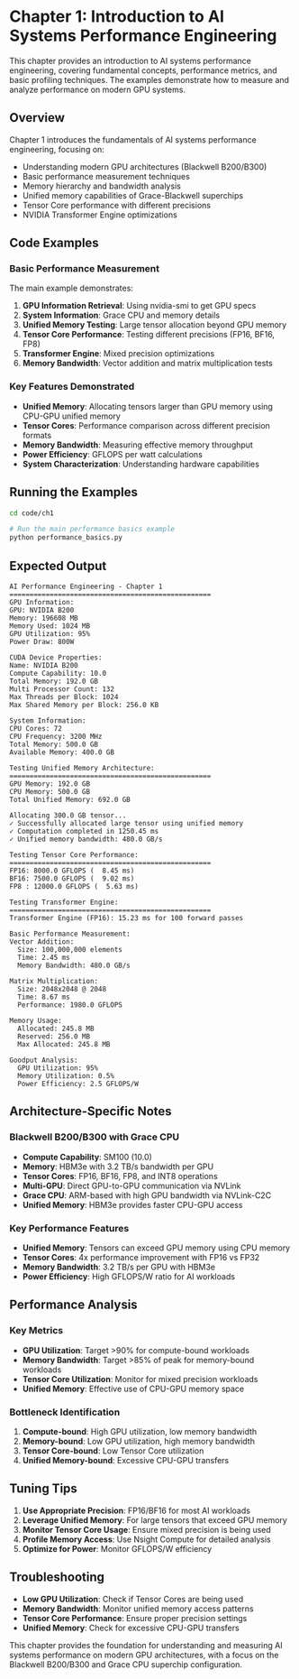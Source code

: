 # Chapter 1: Introduction to AI Systems Performance Engineering

This chapter provides an introduction to AI systems performance engineering, covering fundamental concepts, performance metrics, and basic profiling techniques. The examples demonstrate how to measure and analyze performance on modern GPU systems.

## Overview

Chapter 1 introduces the fundamentals of AI systems performance engineering, focusing on:

- Understanding modern GPU architectures (Blackwell B200/B300)
- Basic performance measurement techniques
- Memory hierarchy and bandwidth analysis
- Unified memory capabilities of Grace-Blackwell superchips
- Tensor Core performance with different precisions
- NVIDIA Transformer Engine optimizations

## Code Examples

### Basic Performance Measurement

The main example demonstrates:

1. **GPU Information Retrieval**: Using nvidia-smi to get GPU specs
2. **System Information**: Grace CPU and memory details
3. **Unified Memory Testing**: Large tensor allocation beyond GPU memory
4. **Tensor Core Performance**: Testing different precisions (FP16, BF16, FP8)
5. **Transformer Engine**: Mixed precision optimizations
6. **Memory Bandwidth**: Vector addition and matrix multiplication tests

### Key Features Demonstrated

- **Unified Memory**: Allocating tensors larger than GPU memory using CPU-GPU unified memory
- **Tensor Cores**: Performance comparison across different precision formats
- **Memory Bandwidth**: Measuring effective memory throughput
- **Power Efficiency**: GFLOPS per watt calculations
- **System Characterization**: Understanding hardware capabilities

## Running the Examples

```bash
cd code/ch1

# Run the main performance basics example
python performance_basics.py
```

## Expected Output

```
AI Performance Engineering - Chapter 1
==================================================
GPU Information:
GPU: NVIDIA B200
Memory: 196608 MB
Memory Used: 1024 MB
GPU Utilization: 95%
Power Draw: 800W

CUDA Device Properties:
Name: NVIDIA B200
Compute Capability: 10.0
Total Memory: 192.0 GB
Multi Processor Count: 132
Max Threads per Block: 1024
Max Shared Memory per Block: 256.0 KB

System Information:
CPU Cores: 72
CPU Frequency: 3200 MHz
Total Memory: 500.0 GB
Available Memory: 400.0 GB

Testing Unified Memory Architecture:
==================================================
GPU Memory: 192.0 GB
CPU Memory: 500.0 GB
Total Unified Memory: 692.0 GB

Allocating 300.0 GB tensor...
✓ Successfully allocated large tensor using unified memory
✓ Computation completed in 1250.45 ms
✓ Unified memory bandwidth: 480.0 GB/s

Testing Tensor Core Performance:
==================================================
FP16: 8000.0 GFLOPS (  8.45 ms)
BF16: 7500.0 GFLOPS (  9.02 ms)
FP8 : 12000.0 GFLOPS (  5.63 ms)

Testing Transformer Engine:
==================================================
Transformer Engine (FP16): 15.23 ms for 100 forward passes

Basic Performance Measurement:
Vector Addition:
  Size: 100,000,000 elements
  Time: 2.45 ms
  Memory Bandwidth: 480.0 GB/s

Matrix Multiplication:
  Size: 2048x2048 @ 2048
  Time: 8.67 ms
  Performance: 1980.0 GFLOPS

Memory Usage:
  Allocated: 245.8 MB
  Reserved: 256.0 MB
  Max Allocated: 245.8 MB

Goodput Analysis:
  GPU Utilization: 95%
  Memory Utilization: 0.5%
  Power Efficiency: 2.5 GFLOPS/W
```

## Architecture-Specific Notes

### Blackwell B200/B300 with Grace CPU

- **Compute Capability**: SM100 (10.0)
- **Memory**: HBM3e with 3.2 TB/s bandwidth per GPU
- **Tensor Cores**: FP16, BF16, FP8, and INT8 operations
- **Multi-GPU**: Direct GPU-to-GPU communication via NVLink
- **Grace CPU**: ARM-based with high GPU bandwidth via NVLink-C2C
- **Unified Memory**: HBM3e provides faster CPU-GPU access

### Key Performance Features

- **Unified Memory**: Tensors can exceed GPU memory using CPU memory
- **Tensor Cores**: 4x performance improvement with FP16 vs FP32
- **Memory Bandwidth**: 3.2 TB/s per GPU with HBM3e
- **Power Efficiency**: High GFLOPS/W ratio for AI workloads

## Performance Analysis

### Key Metrics

- **GPU Utilization**: Target >90% for compute-bound workloads
- **Memory Bandwidth**: Target >85% of peak for memory-bound workloads
- **Tensor Core Utilization**: Monitor for mixed precision workloads
- **Unified Memory**: Effective use of CPU-GPU memory space

### Bottleneck Identification

1. **Compute-bound**: High GPU utilization, low memory bandwidth
2. **Memory-bound**: Low GPU utilization, high memory bandwidth
3. **Tensor Core-bound**: Low Tensor Core utilization
4. **Unified Memory-bound**: Excessive CPU-GPU transfers

## Tuning Tips

1. **Use Appropriate Precision**: FP16/BF16 for most AI workloads
2. **Leverage Unified Memory**: For large tensors that exceed GPU memory
3. **Monitor Tensor Core Usage**: Ensure mixed precision is being used
4. **Profile Memory Access**: Use Nsight Compute for detailed analysis
5. **Optimize for Power**: Monitor GFLOPS/W efficiency

## Troubleshooting

- **Low GPU Utilization**: Check if Tensor Cores are being used
- **Memory Bandwidth**: Monitor unified memory access patterns
- **Tensor Core Performance**: Ensure proper precision settings
- **Unified Memory**: Check for excessive CPU-GPU transfers

This chapter provides the foundation for understanding and measuring AI systems performance on modern GPU architectures, with a focus on the Blackwell B200/B300 and Grace CPU superchip configuration.
